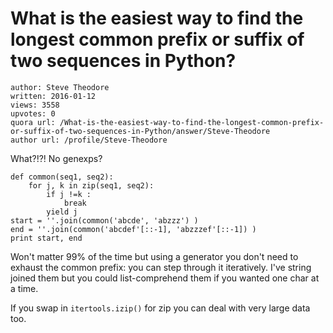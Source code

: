 # What is the easiest way to find the longest common prefix or suffix of two sequences in Python?

	author: Steve Theodore
	written: 2016-01-12
	views: 3558
	upvotes: 0
	quora url: /What-is-the-easiest-way-to-find-the-longest-common-prefix-or-suffix-of-two-sequences-in-Python/answer/Steve-Theodore
	author url: /profile/Steve-Theodore


What?!?! No genexps?

    def common(seq1, seq2):
    	for j, k in zip(seq1, seq2):
    		if j !=k :
    			break
    		yield j
    start = ''.join(common('abcde', 'abzzz') )
    end = ''.join(common('abcdef'[::-1], 'abzzzef'[::-1]) )
    print start, end

Won't matter 99% of the time but using a generator you don't need to exhaust the common prefix: you can step through it iteratively. I've string joined them but you could list-comprehend them if you wanted one char at a time.

If you swap in `itertools.izip()` for zip you can deal with very large data too.

 

 

